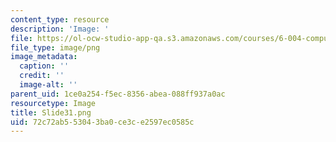 ```yaml
---
content_type: resource
description: 'Image: '
file: https://ol-ocw-studio-app-qa.s3.amazonaws.com/courses/6-004-computation-structures-spring-2017/72c72ab553043ba0ce3ce2597ec0585c_Slide31.png
file_type: image/png
image_metadata:
  caption: ''
  credit: ''
  image-alt: ''
parent_uid: 1ce0a254-f5ec-8356-abea-088ff937a0ac
resourcetype: Image
title: Slide31.png
uid: 72c72ab5-5304-3ba0-ce3c-e2597ec0585c
---
```

